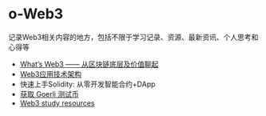 # o-Web3
记录Web3相关内容的地方，包括不限于学习记录、资源、最新资讯、个人思考和心得等


* [What’s Web3 —— 从区块链底层及价值聊起](https://github.com/amandakelake/o-Web3/blob/main/content/what-is-web3.md)
* [Web3应用技术架构](https://github.com/amandakelake/o-Web3/blob/main/content/Web3-architecture.md)
* 快速上手Solidity: 从零开发智能合约+DApp
* [获取 Goerli 测试币](https://github.com/amandakelake/o-Web3/blob/main/content/get-test-eth.md)
* [Web3 study resources](https://github.com/amandakelake/o-Web3/blob/main/content/web3-study-resources.md)
